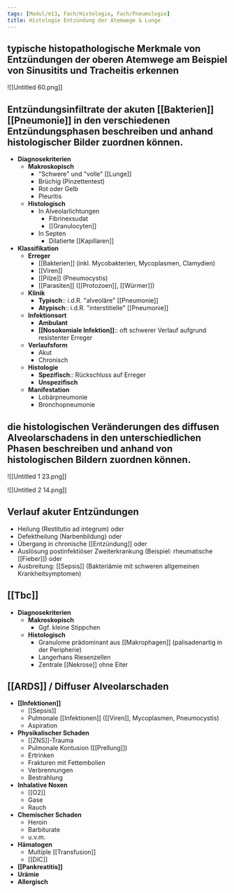 ```yaml
---
tags: [Modul/m13, Fach/Histologie, Fach/Pneumologie]
title: Histologie Entzündung der Atemwege & Lunge
---
```

## typische histopathologische Merkmale von Entzündungen der oberen Atemwege am Beispiel von Sinusitits und Tracheitis erkennen

![[Untitled 60.png]]

## Entzündungsinfiltrate der akuten [[Bakterien]] [[Pneumonie]] in den verschiedenen Entzündungsphasen beschreiben und anhand histologischer Bilder zuordnen können.

- **Diagnosekriterien**
    - **Makroskopisch**
        - "Schwere" und "volle" [[Lunge]]
        - Brüchig (Pinzettentest)
        - Rot oder Gelb
        - Pleuritis
    - **Histologisch**
        - In Alveolarlichtungen
            - Fibrinexsudat
            - [[Granulocyten]]
        - In Septen
            - Dilatierte [[Kapillaren]]
- **Klassifikation**
    - **Erreger**
        - [[Bakterien]] (inkl. Mycobakterien, Mycoplasmen, Clamydien)
        - [[Viren]]
        - [[Pilze]] (Pneumocystis)
        - [[Parasiten]] ([[Protozoen]], [[Würmer]])
    - **Klinik**
        - **Typisch**:: i.d.R. "alveoläre" [[Pneumonie]]
        - **Atypisch**:: i.d.R. "interstitielle" [[Pneumonie]]
    - **Infektionsort**
        - **Ambulant**
        - **[[Nosokomiale Infektion]]**:: oft schwerer Verlauf aufgrund resistenter Erreger
    - **Verlaufsform**
        - Akut
        - Chronisch
    - **Histologie**
        - **Spezifisch**:: Rückschluss auf Erreger
        - **Unspezifisch**
    - **Manifestation**
        - Lobärpneumonie
        - Bronchopneumonie

## die histologischen Veränderungen des diffusen Alveolarschadens in den unterschiedlichen Phasen beschreiben und anhand von histologischen Bildern zuordnen können.

![[Untitled 1 23.png]]

![[Untitled 2 14.png]]

## Verlauf akuter Entzündungen

- Heilung (Restitutio ad integrum) oder
- Defektheilung (Narbenbildung) oder
- Übergang in chronische [[Entzündung]] oder
- Auslösung postinfektiöser Zweiterkrankung (Beispiel: rheumatische [[Fieber]]) oder
- Ausbreitung: [[Sepsis]] (Bakteriämie mit schweren allgemeinen Krankheitsymptomen)

## [[Tbc]]

- **Diagnosekriterien**
    - **Makroskopisch**
        - Ggf. kleine Stippchen
    - **Histologisch**
        - Granulome prädominant aus [[Makrophagen]] (palisadenartig in der Peripherie)
        - Langerhans Riesenzellen
        - Zentrale [[Nekrose]] ohne Eiter

## [[ARDS]] / Diffuser Alveolarschaden

- **[[Infektionen]]**
    - [[Sepsis]]
    - Pulmonale [[Infektionen]] ([[Viren]], Mycoplasmen, Pneumocystis)
    - Aspiration
- **Physikalischer Schaden**
    - [[ZNS]]-Trauma
    - Pulmonale Kontusion ([[Prellung]])
    - Ertrinken
    - Frakturen mit Fettembolien
    - Verbrennungen
    - Bestrahlung
- **Inhalative Noxen**
    - [[O2]]
    - Gase
    - Rauch
- **Chemischer Schaden**
    - Heroin
    - Barbiturate
    - u.v.m.
- **Hämatogen**
    - Multiple [[Transfusion]]
    - [[DIC]]
- **[[Pankreatitis]]**
- **Urämie**
- **Allergisch**

